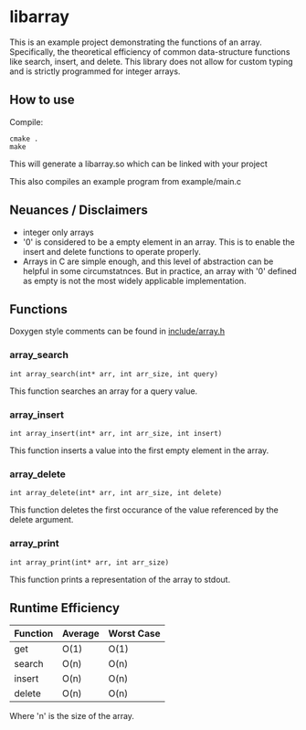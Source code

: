 # libarray
This is an example project demonstrating the functions of an array. Specifically, the theoretical efficiency of common data-structure functions like search, insert, and delete. This library does not allow for custom typing and is strictly programmed for integer arrays.

## How to use
Compile:
```
cmake .
make
```

This will generate a libarray.so which can be linked with your project

This also compiles an example program from example/main.c


## Neuances / Disclaimers
- integer only arrays
- '0' is considered to be a empty element in an array. This is to enable the insert and delete functions to operate properly.
- Arrays in C are simple enough, and this level of abstraction can be helpful in some circumstatnces. But in practice, an array with '0' defined as empty is not the most widely applicable implementation.


## Functions
Doxygen style comments can be found in [include/array.h](/include/array.h)

### array_search
```
int array_search(int* arr, int arr_size, int query)
```
This function searches an array for a query value.

### array_insert
```
int array_insert(int* arr, int arr_size, int insert)
```
This function inserts a value into the first empty element in the array.

### array_delete
```
int array_delete(int* arr, int arr_size, int delete)
```
This function deletes the first occurance of the value referenced by the delete argument.

### array_print
```
int array_print(int* arr, int arr_size)
```
This function prints a representation of the array to stdout.

## Runtime Efficiency
| Function | Average | Worst Case |
| -------- | -------- | -------- |
| get | O(1) | O(1) |
| search | O(n) | O(n) |
| insert | O(n) | O(n) |
| delete | O(n) | O(n) |
Where 'n' is the size of the array.

